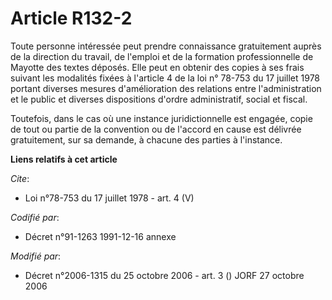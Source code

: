 # Article R132-2

Toute personne intéressée peut prendre connaissance gratuitement auprès de la direction du travail, de l'emploi et de la
formation professionnelle de Mayotte des textes déposés. Elle peut en obtenir des copies à ses frais suivant les modalités
fixées à l'article 4 de la loi n° 78-753 du 17 juillet 1978 portant diverses mesures d'amélioration des relations entre
l'administration et le public et diverses dispositions d'ordre administratif, social et fiscal. 

Toutefois, dans le cas où une instance juridictionnelle est engagée, copie de tout ou partie de la convention ou de l'accord
en cause est délivrée gratuitement, sur sa demande, à chacune des parties à l'instance.

**Liens relatifs à cet article**

_Cite_:

  - Loi n°78-753 du 17 juillet 1978 - art. 4 (V)

_Codifié par_:

  - Décret n°91-1263 1991-12-16 annexe

_Modifié par_:

  - Décret n°2006-1315 du 25 octobre 2006 - art. 3 () JORF 27 octobre 2006
